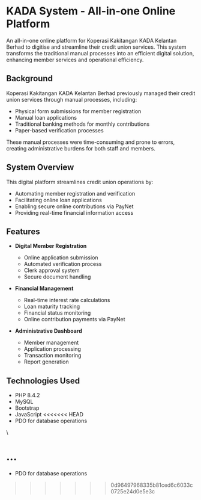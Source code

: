 # KADA System - All-in-one Online Platform

An all-in-one online platform for Koperasi Kakitangan KADA Kelantan Berhad to digitise and streamline their credit union services. This system transforms the traditional manual processes into an efficient digital solution, enhancing member services and operational efficiency.

## Background

Koperasi Kakitangan KADA Kelantan Berhad previously managed their credit union services through manual processes, including:
- Physical form submissions for member registration
- Manual loan applications
- Traditional banking methods for monthly contributions
- Paper-based verification processes

These manual processes were time-consuming and prone to errors, creating administrative burdens for both staff and members.

## System Overview

This digital platform streamlines credit union operations by:
- Automating member registration and verification
- Facilitating online loan applications
- Enabling secure online contributions via PayNet
- Providing real-time financial information access

## Features

- **Digital Member Registration**
  - Online application submission
  - Automated verification process
  - Clerk approval system
  - Secure document handling

- **Financial Management**
  - Real-time interest rate calculations
  - Loan maturity tracking
  - Financial status monitoring
  - Online contribution payments via PayNet

- **Administrative Dashboard**
  - Member management
  - Application processing
  - Transaction monitoring
  - Report generation

## Technologies Used

- PHP 8.4.2
- MySQL
- Bootstrap
- JavaScript
<<<<<<< HEAD
- PDO for database operations


\\

...
=======
- PDO for database operations
>>>>>>> 0d96497968335b81ced6c6033c0725e24d0e5e3c
